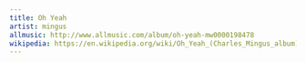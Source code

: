 ```yaml
---
title: Oh Yeah
artist: mingus
allmusic: http://www.allmusic.com/album/oh-yeah-mw0000198478
wikipedia: https://en.wikipedia.org/wiki/Oh_Yeah_(Charles_Mingus_album)
---
```

